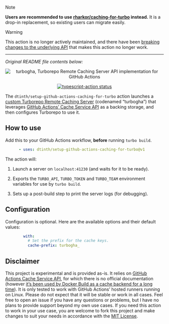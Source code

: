 > [!NOTE]
> **Users are recommended to use [rharkor/caching-for-turbo](https://github.com/marketplace/actions/caching-for-turborepo) instead.** It is a drop-in replacement, so existing users can migrate easily.

> [!WARNING]
> This action is no longer actively maintained, and there have been [breaking changes to the underlying API](https://github.com/dtinth/setup-github-actions-caching-for-turbo/issues/26#issuecomment-2166446362) that makes this action no longer work.

---

_Original README file contents below:_

<p align="center">
  <img src="https://user-images.githubusercontent.com/193136/216785245-f79f6b05-eb58-491b-812e-a6e20df2a47f.png" alt="turbogha, Turborepo Remote Caching Server API implementation for GitHub Actions">
</p>

<p align="center">
  <a href="https://github.com/dtinth/setup-github-actions-caching-for-turbo/actions"><img alt="typescript-action status" src="https://github.com/dtinth/setup-github-actions-caching-for-turbo/workflows/build-test/badge.svg"></a>
</p>

The `dtinth/setup-github-actions-caching-for-turbo` action launches a [custom Turborepo Remote Caching Server](https://turbo.build/repo/docs/core-concepts/remote-caching#custom-remote-caches) (codenamed “turbogha”) that leverages [GitHub Actions’ Cache Service API](https://github.com/tonistiigi/go-actions-cache/blob/master/api.md) as a backing storage, and then configures Turborepo to use it.

## How to use

Add this to your GitHub Actions workflow, **before** running `turbo build`.

<!-- prettier-ignore -->
```yaml
      - uses: dtinth/setup-github-actions-caching-for-turbo@v1
```

The action will:

1. Launch a server on `localhost:41230` (and waits for it to be ready).

2. Exports the `TURBO_API`, `TURBO_TOKEN` and `TURBO_TEAM` environment variables for use by `turbo build`.

3. Sets up a post-build step to print the server logs (for debugging).

## Configuration

Configuration is optional. Here are the available options and their default values:

<!-- prettier-ignore -->
```yaml
        with:
          # Set the prefix for the cache keys.
          cache-prefix: turbogha_
```

## Disclaimer

This project is experimental and is provided as-is. It relies on [GitHub Actions Cache Service API](https://github.com/tonistiigi/go-actions-cache/blob/master/api.md), for which there is no official documentation (however [it’s been used by Docker Build as a cache backend for a long time](https://docs.docker.com/build/cache/backends/gha/)). It is only tested to work with GitHub Actions’ hosted runners running on Linux. Please do not expect that it will be stable or work in all cases. Feel free to open an issue if you have any questions or problems, but I have no plans to provide support beyond my own use cases. If you need this action to work in your use case, you are welcome to fork this project and make changes to suit your needs in accordance with the [MIT License](LICENSE).
